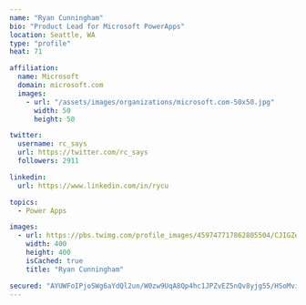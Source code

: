 ```yaml
---
name: "Ryan Cunningham"
bio: "Product Lead for Microsoft PowerApps"
location: Seattle, WA
type: "profile"
heat: 71

affiliation:
  name: Microsoft
  domain: microsoft.com
  images:
    - url: "/assets/images/organizations/microsoft.com-50x50.jpg"
      width: 50
      height: 50

twitter:
  username: rc_says
  url: https://twitter.com/rc_says
  followers: 2911

linkedin:
  url: https://www.linkedin.com/in/rycu

topics:
  - Power Apps

images:
  - url: https://pbs.twimg.com/profile_images/459747717862805504/CJIGZejd_400x400.png
    width: 400
    height: 400
    isCached: true
    title: "Ryan Cunningham"

secured: "AYUWFoIPjoSWg6aYdQl2un/W0zw9UqA8Qp4hc1JPZvEZ5nQv8yjg55/HSoMvijaQcsYyMUM5zghDmQHMkJV9iN7WQ02lPX04lyTu7j30B/tEuYHkKQ7kVV514jjtPOHmyl3sLHUdahGkXBe2jJzaucR3eA2WEui5XLXDJq9uUUyPJTm1WYqO+t7H9MmzfWHUFHntA5aPTcylKqTClPCGapewnrXP8Gf3iF2ZdBuPD5kimpUua1JZ4cG6bobm4+KRxk/in/hKxXkc033p8TKXBkMRPtkvgMky4ISlK3pBaUS1q+SPrvIkUJe2vkGfyEaon3sKTmbZSyWTHzsoYp2AddnXtp5ofY58tBpORv6EFd2BH//oLC+nkzTT2aGVoP9WGU8nXjs92uGtlf+Szk34R7swKUVnB9e9IGKLfg28dAw=;Jw/0ZLZcAdTrOJVGEkXtuQ=="
---
```



